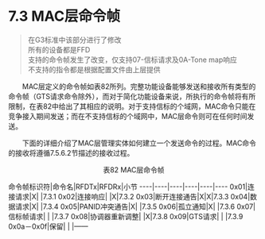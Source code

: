 # 7.3 MAC层命令帧
>在G3标准中该部分进行了修改
<br>所有的设备都是FFD
<br>支持的命令帧发生了改变，仅支持07-信标请求及0A-Tone map响应
<br>不支持的指令都是根据配置文件由上层提供

　　MAC层定义的命令帧如表82所列。完整功能设备能够发送和接收所有类型的命令帧（GTS请求命令除外），而对于简化功能设备来说，所执行的命令帧将有所限制，在表82中给出了其相应的说明。对于支持信标的个域网，MAC命令只能在竞争接入期间发送；而在不支持信标的个域网中，MAC层命令则可在任何时间发送。

　　下面的详细介绍了MAC层管理实体如何建立一个发送命令的过程。MAC命令的接收将遵循7.5.6.2节描述的接收过程。

<center>表82 MAC层命令帧</center>

命令帧标识符|命令名|RFDTx|RFDRx|小节
----|----|----|----|----|----
0x01|连接请求|X| |7.3.1
0x02|连接响应| |X|7.3.2
0x03|断开连接通告|X|X|7.3.3
0x04|数据请求|X| |7.3.4
0x05|PANID冲突通告|X| |7.3.5
0x06|孤立通知|X| |7.3.6
0x07|信标帧请求| | |7.3.7
0x08|协调器重新调整| |X|7.3.8
0x09|GTS请求| | |7.3.9
0x0a－0x0f|保留| | |——
</center>
